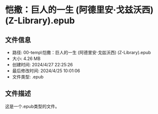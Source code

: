﻿# 恺撒：巨人的一生 (阿德里安·戈兹沃西) (Z-Library).epub

## 文件信息
- 路径: 00-temp\恺撒：巨人的一生 (阿德里安·戈兹沃西) (Z-Library).epub
- 大小: 4.26 MB
- 创建时间: 2024/4/27 22:25:26
- 最后修改时间: 2024/4/25 10:01:06
- 文件类型: .epub

## 文件描述
这是一个.epub类型的文件。

